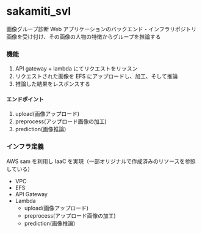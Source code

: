 # sakamiti_svl

画像グループ診断 Web アプリケーションのバックエンド・インフラリポジトリ
画像を受け付け、その画像の人物の特徴からグループを推論する

### 機能

1. API gateway + lambda にてリクエストをリッスン
2. リクエストされた画像を EFS にアップロードし、加工、そして推論
3. 推論した結果をレスポンスする

#### エンドポイント

1. upload(画像アップロード)
2. preprocess(アップロード画像の加工)
3. prediction(画像推論)

### インフラ定義

AWS sam を利用し IaaC を実現（一部オリジナルで作成済みのリソースを参照している）

- VPC
- EFS
- API Gateway
- Lambda
  - upload(画像アップロード)
  - preprocess(アップロード画像の加工)
  - prediction(画像推論)
